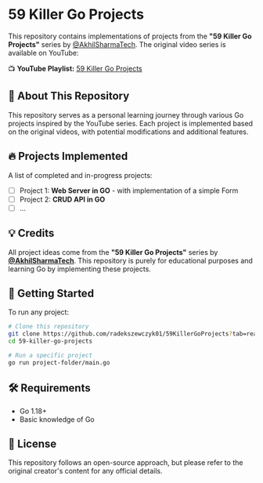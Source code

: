 # 59 Killer Go Projects

This repository contains implementations of projects from the **"59 Killer Go Projects"** series by [@AkhilSharmaTech](https://www.youtube.com/@AkhilSharmaTech). The original video series is available on YouTube:

📺 **YouTube Playlist:** [59 Killer Go Projects](https://www.youtube.com/playlist?list=PL5dTjWUk_cPYztKD7WxVFluHvpBNM28N9)

## 📌 About This Repository
This repository serves as a personal learning journey through various Go projects inspired by the YouTube series. Each project is implemented based on the original videos, with potential modifications and additional features.

## 🔥 Projects Implemented
A list of completed and in-progress projects:
- [ ] Project 1: **Web Server in GO** - with implementation of a simple Form
- [ ] Project 2: **CRUD API in GO**
- [ ] ...

## 💡 Credits
All project ideas come from the **"59 Killer Go Projects"** series by **[@AkhilSharmaTech](https://www.youtube.com/@AkhilSharmaTech)**. This repository is purely for educational purposes and learning Go by implementing these projects.

## 🚀 Getting Started
To run any project:
```sh
# Clone this repository
git clone https://github.com/radekszewczyk01/59KillerGoProjects?tab=readme-ov-file
cd 59-killer-go-projects

# Run a specific project
go run project-folder/main.go
```

## 🛠 Requirements
- Go 1.18+
- Basic knowledge of Go

## 📜 License
This repository follows an open-source approach, but please refer to the original creator's content for any official details.


